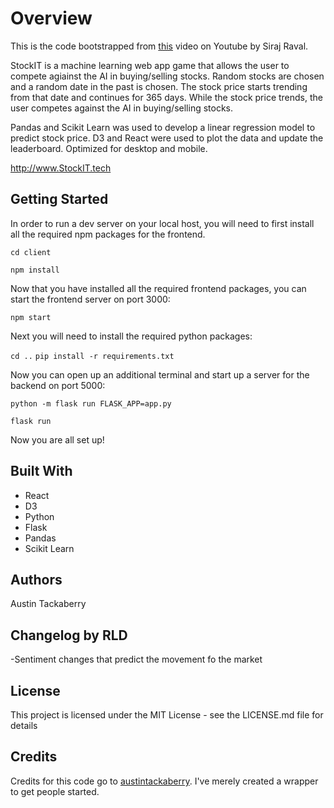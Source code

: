 # Overview

This is the code bootstrapped from [this](https://youtu.be/7vunJlqLZok) video on Youtube by Siraj Raval. 

StockIT is a machine learning web app game that allows the user to compete agiainst the AI in buying/selling stocks. Random stocks are chosen and a random date in the past is chosen. The stock price starts trending from that date and continues for 365 days. While the stock price trends, the user competes against the AI in buying/selling stocks.

Pandas and Scikit Learn was used to develop a linear regression model to predict stock price. D3 and React were used to plot the data and update the leaderboard. Optimized for desktop and mobile.

http://www.StockIT.tech


## Getting Started

In order to run a dev server on your local host, you will need to first install all the required npm packages for the frontend.

`cd client`

`npm install`

Now that you have installed all the required frontend packages, you can start the frontend server on port 3000:

`npm start`

Next you will need to install the required python packages:

`cd ..`
`pip install -r requirements.txt`

Now you can open up an additional terminal and start up a server for the backend on port 5000:

`python -m flask run FLASK_APP=app.py`

`flask run`

Now you are all set up!

## Built With

* React
* D3
* Python
* Flask
* Pandas
* Scikit Learn

## Authors

Austin Tackaberry

## Changelog by RLD

-Sentiment changes that predict the movement fo the market

## License

This project is licensed under the MIT License - see the LICENSE.md file for details

## Credits

Credits for this code go to [austintackaberry](https://github.com/austintackaberry/stocks). I've merely created a wrapper to get people started. 
